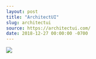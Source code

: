 ```yaml
---
layout: post
title: "ArchitectUI"
slug: architectui
source: https://architectui.com/
date: 2018-12-27 00:00:00 -0700
---
```


<img src="{{ site.url }}/assets/img/screenshots/architectui.jpg">
